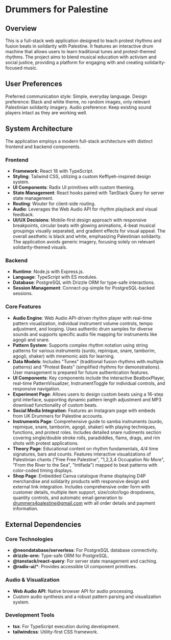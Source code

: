 # Drummers for Palestine

## Overview
This is a full-stack web application designed to teach protest rhythms and fusion beats in solidarity with Palestine. It features an interactive drum machine that allows users to learn traditional tunes and protest-themed rhythms. The project aims to blend musical education with activism and social justice, providing a platform for engaging with and creating solidarity-focused music.

## User Preferences
Preferred communication style: Simple, everyday language.
Design preference: Black and white theme, no random images, only relevant Palestinian solidarity imagery.
Audio preference: Keep existing sound players intact as they are working well.

## System Architecture
The application employs a modern full-stack architecture with distinct frontend and backend components.

### Frontend
- **Framework**: React 18 with TypeScript.
- **Styling**: Tailwind CSS, utilizing a custom Keffiyeh-inspired design system.
- **UI Components**: Radix UI primitives with custom theming.
- **State Management**: React hooks paired with TanStack Query for server state management.
- **Routing**: Wouter for client-side routing.
- **Audio**: Leverages the Web Audio API for rhythm playback and visual feedback.
- **UI/UX Decisions**: Mobile-first design approach with responsive breakpoints, circular beats with glowing animations, 4-beat musical groupings visually separated, and gradient effects for visual appeal. The overall aesthetic is black and white, emphasizing Palestinian solidarity. The application avoids generic imagery, focusing solely on relevant solidarity-themed visuals.

### Backend
- **Runtime**: Node.js with Express.js.
- **Language**: TypeScript with ES modules.
- **Database**: PostgreSQL with Drizzle ORM for type-safe interactions.
- **Session Management**: Connect-pg-simple for PostgreSQL-backed sessions.

### Core Features
- **Audio Engine**: Web Audio API-driven rhythm player with real-time pattern visualization, individual instrument volume controls, tempo adjustment, and looping. Uses authentic drum samples for diverse sounds and supports specific audio file mapping for instruments like agogô and snare.
- **Pattern System**: Supports complex rhythm notation using string patterns for various instruments (surdo, repinique, snare, tamborim, agogô, shaker) with mnemonic aids for learning.
- **Data Models**: Includes "Tunes" (traditional fusion rhythms with multiple patterns) and "Protest Beats" (simplified rhythms for demonstrations). User management is prepared for future authentication features.
- **UI Components**: Key components include the interactive BeatboxPlayer, real-time PatternVisualizer, InstrumentToggle for individual controls, and responsive navigation.
- **Experiment Page**: Allows users to design custom beats using a 16-step grid interface, supporting dynamic pattern length adjustment and MP3 download functionality of custom beats.
- **Social Media Integration**: Features an Instagram page with embeds from UK Drummers for Palestine accounts.
- **Instruments Page**: Comprehensive guide to samba instruments (surdo, repinique, snare, tamborim, agogô, shaker) with playing techniques, functions, and protest roles. Includes detailed snare rudiments section covering single/double stroke rolls, paradiddles, flams, drags, and rim shots with protest applications.
- **Theory Page**: Educational content on rhythm fundamentals, 4/4 time signatures, bars and counts. Features interactive visualizations of Palestinian chants ("Free Free Palestine", "1,2,3,4 Occupation No More", "From the River to the Sea", "Intifada") mapped to beat patterns with color-coded timing displays.
- **Shop Page**: Embedded Canva catalogue iframe displaying D4P merchandise and solidarity products with responsive design and external link integration. Includes comprehensive order form with customer details, multiple item support, size/color/logo dropdowns, quantity controls, and automatic email generation to drummers4palestine@gmail.com with all order details and payment information.

## External Dependencies

### Core Technologies
- **@neondatabase/serverless**: For PostgreSQL database connectivity.
- **drizzle-orm**: Type-safe ORM for PostgreSQL.
- **@tanstack/react-query**: For server state management and caching.
- **@radix-ui/***: Provides accessible UI component primitives.

### Audio & Visualization
- **Web Audio API**: Native browser API for audio processing.
- Custom audio synthesis and a robust pattern parsing and visualization system.

### Development Tools
- **tsx**: For TypeScript execution during development.
- **tailwindcss**: Utility-first CSS framework.